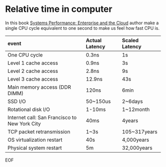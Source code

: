 # Relative time in computer
In this book [Systems Performance: Enterprise and the Cloud](https://www.amazon.com/Systems-Performance-Enterprise-Brendan-Gregg/dp/0133390098/ref=sr_1_1?ie=UTF8&qid=1542768058&sr=8-1&keywords=Systems+Performance%3A+Enterprise+and+the+Cloud)
author make a single CPU cycle equivalent to one second to make us feel how fast CPU is. 

| event | Actual Latency | Scaled Latency |
| :------ | :------ | :------ |
| One CPU cycle | 0.3ns | 1s |
| Level 1 cache access | 0.9ns | 3s |
| Level 2 cache access | 2.8ns | 9s |
| Level 3 cache access | 12.9ns | 43s |
| Main memory access (DDR DIMM) | 120ns | 6min |
| SSD I/O | 50~150us | 2~6days |
| Rotational disk I/O | 1-10ms | 1~12month |
| Internet call: San Francisco to New York City | 40ms | 4years |
| TCP packet retransmission | 1~3s | 105~317years |
| OS virtualization restart | 40s | 4,000years |
| Physical system restart | 5m | 32,000years |

EOF 
